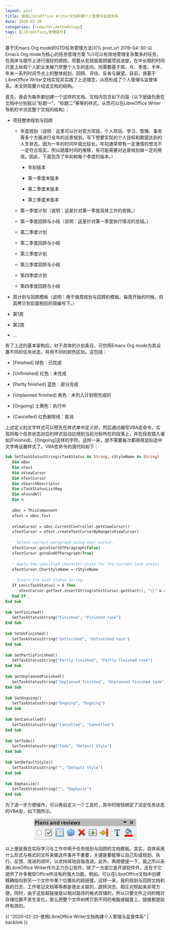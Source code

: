 ```yaml
---
layout: post
title: 使用LibreOffice Writer文档构建个人管理与监督体系
date: 2020-02-20
categories: [computer,methodology]
tags: [LibreOffice,管理提升]
---
```


基于[Emacs Org mode的GTD任务管理方法]({% post_url 2019-04-30-以Emacs Org mode为核心的任务管理方案 %})可以有效地管理复杂繁多的任务，在具体与细节上进行很好的把控。而要从宏观层面把握项目进度，在中长期的时间尺度上纵观个人职业发展乃至整个人生的走向，则需要基于周、月、季度、半年、年末一系列时间节点上的整体规划、回顾、评估、反省与展望。目前，我基于LibreOffice Writer文档实现并实践了上述理念，从而形成了个人管理与监督体系。本文则简要介绍该文档的结构。

首先，我会为每年都创建一个这样的文档。文档内包含如下内容（以下层级列表在文档中分别赋以“标题一”、“标题二”等等的样式，从而可以在LibreOffice Writer导航栏中浏览整个文档的结构）：

* 项目整体规划与回顾

  * 年度规划（说明：这里可以针对官方项目、个人项目、学习、管理、事务等多个方面进行全年的远景规划，写下想要实现的个人目标和期望达到的人生状态。因为一年的时间毕竟比较长，年初通常带有一定激情的想法不一定符合现实，所以随着时间的推移，有可能需要对远景规划做一定的修改。因此，下面包含了年初和每个季度的版本。）

    * 年初版本

    * 第一季度末版本

    * 第二季度末版本

    * 第三季度末版本

  * 第一季度计划（说明：这是针对第一季度具体工作的安排。）

  * 第一季度回顾与小结（说明：这是针对第一季度执行情况的总结。）

  * 第二季度计划

  * 第二季度回顾与小结

  * 第三季度计划

  * 第三季度回顾与小结

  * 第四季度计划

  * 第四季度回顾与小结

* 周计划与回顾模板（说明：用于做周规划与回顾的模板。每周开始的时候，将其拷贝到后面相应的周编号下。）

* 第1周

* 第2周

* …

有了上述的基本架构后，对于具体的计划条目，可仿照Emacs Org mode为其设置不同的任务状态，并用不同的颜色区别。这包括：

* \[Finished\] 绿色：已完成

* \[Unfinished\] 红色：未完成

* \[Partly finished\] 蓝色：部分完成

* \[Unplanned finished\] 紫色：未列入计划但完成的

* \[Ongoing\] 土黄色：执行中

* \[Cancelled\] 红色删除线：取消

上述定义的文字样式可以预先在样式单中定义好。然后通过编写VBA宏命令，实现将每个任务状态对应的样式自动应用到当前光标所在的段落上，并在段首插入诸如\[Finished\]、\[Ongoing\]这样的字符。这样一来，就不需要每次都得用鼠标选中文字再设置样式了。VBA宏命令的源代码如下：

```vb
Sub SetTaskStatusString(cTaskStatus As String, cStyleName As String)
   Dim oDoc
   Dim oText
   Dim oViewCursor
   Dim oTextCursor
   Dim oSearchDescriptor
   Dim cTaskStatusListReg
   Dim oFoundAll
   Dim n

   oDoc = ThisComponent
   oText = oDoc.Text

   oViewCursor = oDoc.CurrentController.getViewCursor()
   oTextCursor = oText.createTextCursorByRange(oViewCursor)

   ' Select current paragraph using text cursor.
   oTextCursor.gotoStartOfParagraph(False)
   oTextCursor.gotoEndOfParagraph(True)

   ' Apply the specified character style for the current task status.
   oTextCursor.CharStyleName = cStyleName

   ' Insert the task status string.
   If Len(cTaskStatus) > 0 Then
      oTextCursor.getText.insertString(oTextCursor.getStart(), "\[" & cTaskStatus & "\] ", False)
   End If
End Sub

Sub SetFinished()
   SetTaskStatusString("Finished", "Finished task")
End Sub

Sub SetUnFinished()
   SetTaskStatusString("Unfinished", "Unfinished task")
End Sub

Sub SetPartlyFinished()
   SetTaskStatusString("Partly finished", "Partly finished task")
End Sub

Sub SetUnplannedFinished()
   SetTaskStatusString("Unplanned finished", "Unplanned finished task")
End Sub

Sub SetOngoing()
   SetTaskStatusString("Ongoing", "Ongoing")
End Sub

Sub SetCancelled()
   SetTaskStatusString("Cancelled", "Cancelled")
End Sub

Sub SetTodo()
   SetTaskStatusString("Todo", "Default Style")
End Sub

Sub SetDefaultStyle()
   SetTaskStatusString("", "Default Style")
End Sub

Sub Emphasize()
   SetTaskStatusString("", "Emphasis")
End Sub
```
    
为了进一步方便操作，可以再自定义一个工具栏，其中的按钮绑定了设定任务状态的VBA宏，如下图所示。
    
<p align="center"><img src="/figures/p69869614.jpg" alt="" /></p>

以上便是我在实际学习与工作中用于任务规划与回顾的文档模板。其实，具体采用什么形式与格式的文件来做这件事并不重要，关键是要能够让自己形成规划、执行、反馈、改进的闭环，以求持续地自我改进。此外，再顺便提一下，我之所以采用LibreOffice Writer作为主力办公软件，除了一方面它是开源软件外，还在于它提供了许多微软Office所没有的强大功能。例如，可以在LibreOffice文档中创建精确指向到另一个文件中某个位置处的超链接。这样一来，我的规划与回顾文档和我的日志、工作笔记文档等等都是彼此关联的，跳转浏览、相互对照起来非常方便。同时，由于这些超链接是以相对路径的格式存储的，所以只要文件之间的相对存储位置不发生变化，那么把整个文件树拷贝到不同的电脑或磁盘上，链接都是始终有效的。

{{ "2020-02-20-使用LibreOffice Writer文档构建个人管理与监督体系" | backlink }}
